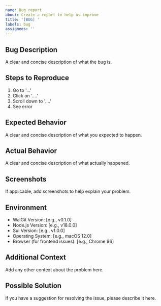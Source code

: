 ```yaml
---
name: Bug report
about: Create a report to help us improve
title: '[BUG] '
labels: bug
assignees: ''
---
```


## Bug Description
A clear and concise description of what the bug is.

## Steps to Reproduce
1. Go to '...'
2. Click on '....'
3. Scroll down to '....'
4. See error

## Expected Behavior
A clear and concise description of what you expected to happen.

## Actual Behavior
A clear and concise description of what actually happened.

## Screenshots
If applicable, add screenshots to help explain your problem.

## Environment
- WalGit Version: [e.g., v0.1.0]
- Node.js Version: [e.g., v18.0.0]
- Sui Version: [e.g., v1.0.0]
- Operating System: [e.g., macOS 12.0]
- Browser (for frontend issues): [e.g., Chrome 96]

## Additional Context
Add any other context about the problem here.

## Possible Solution
If you have a suggestion for resolving the issue, please describe it here.